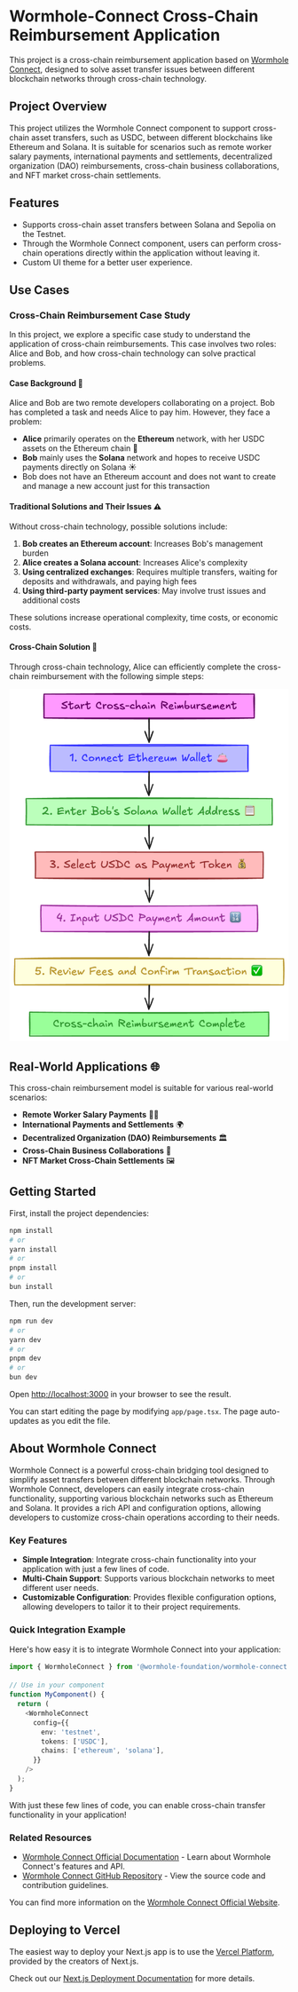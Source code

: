 # Wormhole-Connect Cross-Chain Reimbursement Application

This project is a cross-chain reimbursement application based on [Wormhole Connect](https://wormhole.com/products/connect), designed to solve asset transfer issues between different blockchain networks through cross-chain technology.

## Project Overview

This project utilizes the Wormhole Connect component to support cross-chain asset transfers, such as USDC, between different blockchains like Ethereum and Solana. It is suitable for scenarios such as remote worker salary payments, international payments and settlements, decentralized organization (DAO) reimbursements, cross-chain business collaborations, and NFT market cross-chain settlements.

## Features

- Supports cross-chain asset transfers between Solana and Sepolia on the Testnet.
- Through the Wormhole Connect component, users can perform cross-chain operations directly within the application without leaving it.
- Custom UI theme for a better user experience.

## Use Cases

### Cross-Chain Reimbursement Case Study

In this project, we explore a specific case study to understand the application of cross-chain reimbursements. This case involves two roles: Alice and Bob, and how cross-chain technology can solve practical problems.

#### Case Background 🏢

Alice and Bob are two remote developers collaborating on a project. Bob has completed a task and needs Alice to pay him. However, they face a problem:

- **Alice** primarily operates on the **Ethereum** network, with her USDC assets on the Ethereum chain 🔷
- **Bob** mainly uses the **Solana** network and hopes to receive USDC payments directly on Solana ☀️
- Bob does not have an Ethereum account and does not want to create and manage a new account just for this transaction

#### Traditional Solutions and Their Issues ⚠️

Without cross-chain technology, possible solutions include:

1. **Bob creates an Ethereum account**: Increases Bob's management burden
2. **Alice creates a Solana account**: Increases Alice's complexity
3. **Using centralized exchanges**: Requires multiple transfers, waiting for deposits and withdrawals, and paying high fees
4. **Using third-party payment services**: May involve trust issues and additional costs

These solutions increase operational complexity, time costs, or economic costs.

#### Cross-Chain Solution 📝

Through cross-chain technology, Alice can efficiently complete the cross-chain reimbursement with the following simple steps:

![Cross-Chain Reimbursement Flow](public/image.png)

## Real-World Applications 🌐

This cross-chain reimbursement model is suitable for various real-world scenarios:

- **Remote Worker Salary Payments** 👨‍💻
- **International Payments and Settlements** 🌍
- **Decentralized Organization (DAO) Reimbursements** 🏛️
- **Cross-Chain Business Collaborations** 🤝
- **NFT Market Cross-Chain Settlements** 🖼️

## Getting Started

First, install the project dependencies:

```bash
npm install
# or
yarn install
# or
pnpm install
# or
bun install
```

Then, run the development server:

```bash
npm run dev
# or
yarn dev
# or
pnpm dev
# or
bun dev
```

Open [http://localhost:3000](http://localhost:3000) in your browser to see the result.

You can start editing the page by modifying `app/page.tsx`. The page auto-updates as you edit the file.

## About Wormhole Connect

Wormhole Connect is a powerful cross-chain bridging tool designed to simplify asset transfers between different blockchain networks. Through Wormhole Connect, developers can easily integrate cross-chain functionality, supporting various blockchain networks such as Ethereum and Solana. It provides a rich API and configuration options, allowing developers to customize cross-chain operations according to their needs.

### Key Features

- **Simple Integration**: Integrate cross-chain functionality into your application with just a few lines of code.
- **Multi-Chain Support**: Supports various blockchain networks to meet different user needs.
- **Customizable Configuration**: Provides flexible configuration options, allowing developers to tailor it to their project requirements.

### Quick Integration Example

Here's how easy it is to integrate Wormhole Connect into your application:

```typescript
import { WormholeConnect } from '@wormhole-foundation/wormhole-connect';

// Use in your component
function MyComponent() {
  return (
    <WormholeConnect
      config={{
        env: 'testnet',
        tokens: ['USDC'],
        chains: ['ethereum', 'solana'],
      }}
    />
  );
}
```

With just these few lines of code, you can enable cross-chain transfer functionality in your application!

### Related Resources

- [Wormhole Connect Official Documentation](https://wormhole.com/products/connect) - Learn about Wormhole Connect's features and API.
- [Wormhole Connect GitHub Repository](https://github.com/wormhole-foundation/wormhole-connect) - View the source code and contribution guidelines.

You can find more information on the [Wormhole Connect Official Website](https://wormhole.com/products/connect).

## Deploying to Vercel

The easiest way to deploy your Next.js app is to use the [Vercel Platform](https://vercel.com/), provided by the creators of Next.js.

Check out our [Next.js Deployment Documentation](https://nextjs.org/docs/deployment) for more details.
